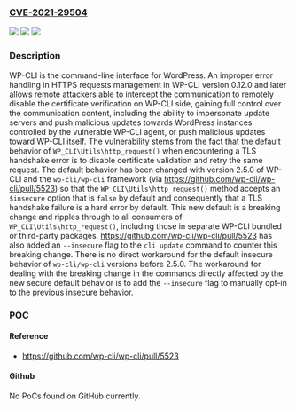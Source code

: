 ### [CVE-2021-29504](https://cve.mitre.org/cgi-bin/cvename.cgi?name=CVE-2021-29504)
![](https://img.shields.io/static/v1?label=Product&message=wp-cli&color=blue)
![](https://img.shields.io/static/v1?label=Version&message=n%2Fa&color=blue)
![](https://img.shields.io/static/v1?label=Vulnerability&message=CWE-295%3A%20Improper%20Certificate%20Validation&color=brighgreen)

### Description

WP-CLI is the command-line interface for WordPress. An improper error handling in HTTPS requests management in WP-CLI version 0.12.0 and later allows remote attackers able to intercept the communication to remotely disable the certificate verification on WP-CLI side, gaining full control over the communication content, including the ability to impersonate update servers and push malicious updates towards WordPress instances controlled by the vulnerable WP-CLI agent, or push malicious updates toward WP-CLI itself. The vulnerability stems from the fact that the default behavior of `WP_CLI\Utils\http_request()` when encountering a TLS handshake error is to disable certificate validation and retry the same request. The default behavior has been changed with version 2.5.0 of WP-CLI and the `wp-cli/wp-cli` framework (via https://github.com/wp-cli/wp-cli/pull/5523) so that the `WP_CLI\Utils\http_request()` method accepts an `$insecure` option that is `false` by default and consequently that a TLS handshake failure is a hard error by default. This new default is a breaking change and ripples through to all consumers of `WP_CLI\Utils\http_request()`, including those in separate WP-CLI bundled or third-party packages. https://github.com/wp-cli/wp-cli/pull/5523 has also added an `--insecure` flag to the `cli update` command to counter this breaking change. There is no direct workaround for the default insecure behavior of `wp-cli/wp-cli` versions before 2.5.0. The workaround for dealing with the breaking change in the commands directly affected by the new secure default behavior is to add the `--insecure` flag to manually opt-in to the previous insecure behavior.

### POC

#### Reference
- https://github.com/wp-cli/wp-cli/pull/5523

#### Github
No PoCs found on GitHub currently.

